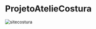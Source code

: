 # ProjetoAtelieCostura

![sitecostura](https://user-images.githubusercontent.com/81747869/154094809-7bcb8acb-5bf7-49f8-ba4a-239448d82fff.png)
